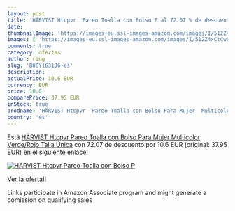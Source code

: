 ```yaml
---
layout: post
title: 'HÄRVIST Htcpvr  Pareo Toalla con Bolso P al 72.07 % de descuento'
date: 
thumbnailImage: 'https://images-eu.ssl-images-amazon.com/images/I/512Z4xCtCwL._SL200_.jpg'
images: [ 'https://images-eu.ssl-images-amazon.com/images/I/512Z4xCtCwL._SL200_.jpg' ]
comments: true
category: ofertas
author: ring
slug: 'B06Y1631J6-es'
description:
actualPrice: 10.6 EUR
currency: EUR
price: 10.6
comparePrice: 37.95 EUR
inStock: true
prodname: 'HÄRVIST Htcpvr  Pareo Toalla con Bolso Para Mujer  Multicolor  Verde/Rojo   Talla Única'
country: 'es'
---
```


Está [HÄRVIST Htcpvr  Pareo Toalla con Bolso Para Mujer  Multicolor  Verde/Rojo   Talla Única](https://www.amazon.es/dp/B06Y1631J6/?tag=tolees-21) con 72.07 de descuento por 10.6 EUR (original: 37.95 EUR) en el siguiente enlace!

[![HÄRVIST Htcpvr  Pareo Toalla con Bolso P](https://images-eu.ssl-images-amazon.com/images/I/512Z4xCtCwL._SL200_.jpg)](https://www.amazon.es/dp/B06Y1631J6/?tag=tolees-21)

[Ver la oferta!!](https://www.amazon.es/dp/B06Y1631J6/?tag=tolees-21)

Links participate in Amazon Associate program and might generate a comission on qualifying sales


